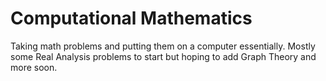 # Computational Mathematics
Taking math problems and putting them on a computer essentially. Mostly some Real Analysis problems to start but hoping to add Graph Theory and more soon.
